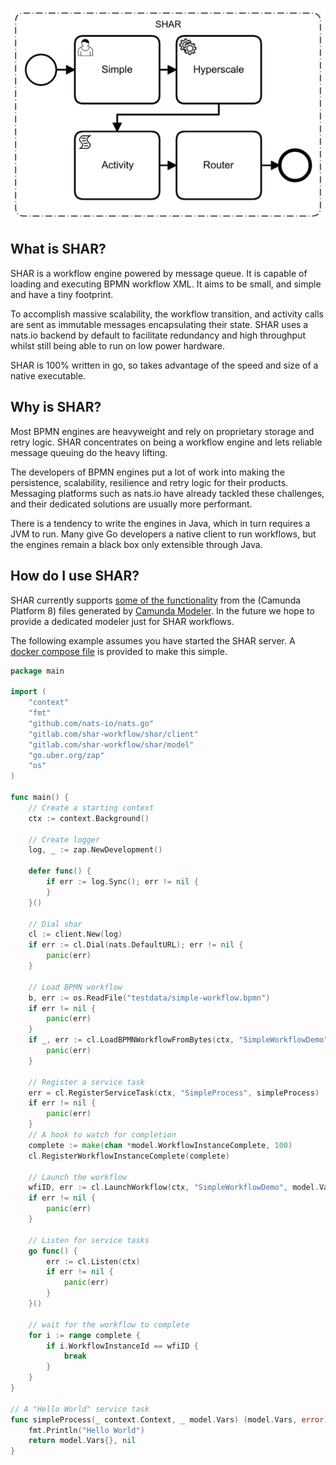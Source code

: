 ![Simple Hyperscale Activity Router](/shar.png?raw=true "SHAR")

## What is SHAR?
SHAR is a workflow engine powered by message queue.  It is capable of loading and executing BPMN workflow XML. 
It aims to be small, and simple and have a tiny footprint.

To accomplish massive scalability, the workflow transition, and activity calls are sent as immutable messages encapsulating their state.
SHAR uses a nats.io backend by default to facilitate redundancy and high throughput whilst still being able to run on low power hardware.

SHAR is 100% written in go, so takes advantage of the speed and size of a native executable.

## Why is SHAR?
Most BPMN engines are heavyweight and rely on proprietary storage and retry logic.
SHAR concentrates on being a workflow engine and lets reliable message queuing do the heavy lifting.

The developers of BPMN engines put a lot of work into making the persistence, scalability, resilience and retry logic for their products.
Messaging platforms such as nats.io have already tackled these challenges, and their dedicated solutions are usually more performant.

There is a tendency to write the engines in Java, which in turn requires a JVM to run.
Many give Go developers a native client to run workflows, but the engines remain a black box only extensible through Java.

## How do I use SHAR?
SHAR currently supports [some of the functionality](docs/functionality.md) from the (Camunda Platform 8) files generated by [Camunda Modeler](https://camunda.com/download/modeler/).
In the future we hope to provide a dedicated modeler just for SHAR workflows. 


The following example assumes you have started the SHAR server. A [docker compose file](deploy/compose/docker-compose.yml) is provided to make this simple.

```go
package main

import (
	"context"
	"fmt"
	"github.com/nats-io/nats.go"
	"gitlab.com/shar-workflow/shar/client"
	"gitlab.com/shar-workflow/shar/model"
	"go.uber.org/zap"
	"os"
)

func main() {
	// Create a starting context
	ctx := context.Background()

	// Create logger
	log, _ := zap.NewDevelopment()

	defer func() {
		if err := log.Sync(); err != nil {
		}
	}()

	// Dial shar
	cl := client.New(log)
	if err := cl.Dial(nats.DefaultURL); err != nil {
		panic(err)
	}

	// Load BPMN workflow
	b, err := os.ReadFile("testdata/simple-workflow.bpmn")
	if err != nil {
		panic(err)
	}
	if _, err := cl.LoadBPMNWorkflowFromBytes(ctx, "SimpleWorkflowDemo", b); err != nil {
		panic(err)
	}

	// Register a service task
	err = cl.RegisterServiceTask(ctx, "SimpleProcess", simpleProcess)
	if err != nil {
		panic(err)
	}
	// A hook to watch for completion
	complete := make(chan *model.WorkflowInstanceComplete, 100)
	cl.RegisterWorkflowInstanceComplete(complete)

	// Launch the workflow
	wfiID, err := cl.LaunchWorkflow(ctx, "SimpleWorkflowDemo", model.Vars{})
	if err != nil {
		panic(err)
	}

	// Listen for service tasks
	go func() {
		err := cl.Listen(ctx)
		if err != nil {
			panic(err)
		}
	}()

	// wait for the workflow to complete
	for i := range complete {
		if i.WorkflowInstanceId == wfiID {
			break
		}
	}
}

// A "Hello World" service task
func simpleProcess(_ context.Context, _ model.Vars) (model.Vars, error) {
	fmt.Println("Hello World")
	return model.Vars{}, nil
}
```
